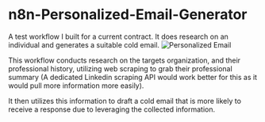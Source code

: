 # n8n-Personalized-Email-Generator
A test workflow I built for a current contract. It does research on an individual and generates a suitable cold email.
![Personalized Email](https://github.com/user-attachments/assets/467585af-9c94-4a39-8952-532363e2d26e)

This workflow conducts research on the targets organization, and their professional history, utilizing web scraping to grab their professional summary (A dedicated Linkedin scraping API would work better for this as it would pull more information more easily).

It then utilizes this information to draft a cold email that is more likely to receive a response due to leveraging the collected information.
